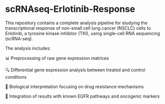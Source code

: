 # scRNAseq-Erlotinib-Response
This repository contains a complete analysis pipeline for studying the transcriptional response of non-small cell lung cancer (NSCLC) cells to Erlotinib, a tyrosine kinase inhibitor (TKI), using single-cell RNA sequencing (scRNA-seq).

The analysis includes:

📊 Preprocessing of raw gene expression matrices

🔍 Differential gene expression analysis between treated and control conditions

🧠 Biological interpretation focusing on drug resistance mechanisms

🧬 Integration of results with known EGFR pathways and oncogenic markers

